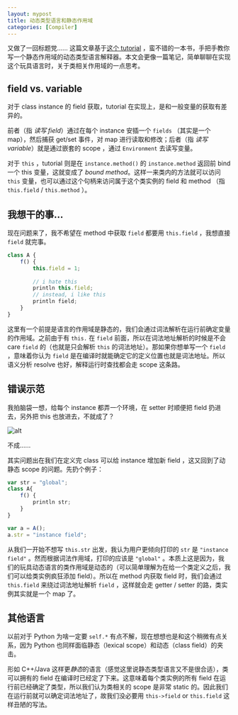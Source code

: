 ```yaml
---
layout: mypost
title: 动态类型语言和静态作用域
categories: [Compiler]
---
```


又做了一回标题党...... 这篇文章基于[这个 tutorial]( http://www.craftinginterpreters.com/classes.html#properties-on-instances ) ，蛮不错的一本书，手把手教你写一个静态作用域的动态类型语言解释器。本文会更像一篇笔记，简单聊聊在实现这个玩具语言时，关于类相关作用域的一点思考。

## field vs. variable

对于 class instance 的 field 获取，tutorial 在实现上，是和一般变量的获取有差异的。

前者（指 *读写 field*）通过在每个 instance 安插一个 `fields` （其实是一个 map），然后捕获 get/set 事件，对 map 进行读取和修改；后者（指 *读写 variable*）就是通过嵌套的 scope ，通过 `Environment` 去读写变量。

对于 `this` ，tutorial 则是在 `instance.method()` 的 `instance.method` 返回前 bind 一个 this 变量，这就变成了 *bound method*。这样一来类内的方法就可以访问 `this` 变量，也可以通过这个句柄来访问属于这个类实例的 field 和 method （指 `this.field` / `this.method` ）。

## 我想干的事...

现在问题来了，我不希望在 method 中获取 `field` 都要用 `this.field` ，我想直接 `field` 就完事。

```javascript
class A {
	f() {
        this.field = 1;
        
		// i hate this
        println this.field;
        // instead, i like this
        println field;
    }    
}
```

这里有一个前提是语言的作用域是静态的，我们会通过词法解析在运行前确定变量的作用域。之前由于有 `this.` 在 `field` 前面，所以在词法地址解析的时候是不会 care `field` 的（也就是只会解析 `this` 的词法地址）。那如果你想单写一个 `field` ，意味着你认为 `field` 是在编译时就能确定它的定义位置也就是词法地址。所以语义分析 resolve 也好，解释运行时查找都会走 scope 这条路。

## 错误示范

我拍脑袋一想，给每个 instance 都弄一个环境，在 setter 时顺便把 field 扔进去，另外把 this 也放进去，不就成了？

![alt](1.jpg)

不成......

其实问题出在我们在定义完 class 可以给 instance 增加新 field ，这又回到了动静态 scope 的问题。先扔个例子：

```javascript
var str = "global";
class A{
    f() {
        println str;
    }
}

var a = A();
a.str = "instance field";
```

从我们一开始不想写 `this.str` 出发，我认为用户更倾向打印的 `str` 是 `"instance field"` 。然而根据词法作用域，打印的应该是 `"global"` 。本质上这是因为，我们的玩具动态语言的类作用域是动态的（可以简单理解为在给一个类定义之后，我们可以给类实例疯狂添加 field）。所以在 method 内获取 field 时，我们会通过 `this.field` 来绕过词法地址解析 `field` ，这样就会走 getter / setter 的路，类实例其实就是一个 map 了。

## 其他语言

以前对于 Python 为啥一定要 `self.*` 有点不解，现在想想也是和这个稍微有点关系，因为 Python 也同样面临静态（lexical scope）和动态（class field）的夹击。

形如 C++/Java 这样更*静态*的语言（感觉这里说静态类型语言又不是很合适），类可以拥有的 field 在编译时已经定了下来。这意味着每个类实例的所有 field 在运行前已经确定了类型，所以我们认为类相关的 scope 是非常 static 的。因此我们在运行前就可以确定词法地址了，故我们没必要用 `this->field` or `this.field` 这样丑陋的写法。
